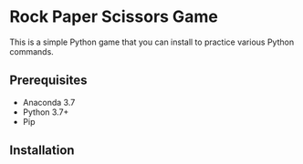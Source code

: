 # Rock Paper Scissors Game

This is a simple Python game that you can install to practice various Python commands.

## Prerequisites
+ Anaconda 3.7
+ Python 3.7+
+ Pip

## Installation
